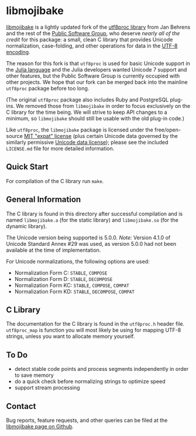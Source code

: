 # libmojibake

[libmojibake](https://github.com/JuliaLang/libmojibake) is
a lightly updated fork of the [utf8proc
library](http://www.public-software-group.org/utf8proc) from Jan
Behrens and the rest of the [Public Software
Group](http://www.public-software-group.org/), who deserve *nearly all
of the credit* for this package: a small, clean C library that
provides Unicode normalization, case-folding, and other operations for
data in the [UTF-8 encoding](http://en.wikipedia.org/wiki/UTF-8).

The reason for this fork is that `utf8proc` is used for basic Unicode
support in the [Julia language](http://julialang.org/) and the Julia
developers wanted Unicode 7 support and other features, but the Public
Software Group is currently occupied with other projects.  We hope
that our fork can be merged back into the mainline `utf8proc` package
before too long.

(The original `utf8proc` package also includes Ruby and PostgreSQL plug-ins.
We removed those from `libmojibake` in order to focus exclusively on the C
library for the time being.  We will strive to keep API changes to a minimum,
so `libmojibake` should still be usable with the old plug-in code.)

Like `utf8proc`, the `libmojibake` package is licensed under the
free/open-source [MIT "expat"
license](http://opensource.org/licenses/MIT) (plus certain Unicode
data governed by the similarly permissive [Unicode data
license](http://www.unicode.org/copyright.html#Exhibit1)); please see
the included `LICENSE.md` file for more detailed information.

## Quick Start ##

For compilation of the C library run `make`.

## General Information ##

The C library is found in this directory after successful compilation
and is named `libmojibake.a` (for the static library) and
`libmojibake.so` (for the dynamic library).

The Unicode version being supported is 5.0.0.
*Note:* Version 4.1.0 of Unicode Standard Annex #29 was used, as
version 5.0.0 had not been available at the time of implementation.

For Unicode normalizations, the following options are used:

* Normalization Form C:  `STABLE`, `COMPOSE`
* Normalization Form D:  `STABLE`, `DECOMPOSE`
* Normalization Form KC: `STABLE`, `COMPOSE`, `COMPAT`
* Normalization Form KD: `STABLE`, `DECOMPOSE`, `COMPAT`

## C Library ##

The documentation for the C library is found in the `utf8proc.h` header file.
`utf8proc_map` is function you will most likely be using for mapping UTF-8
strings, unless you want to allocate memory yourself.

## To Do ##

* detect stable code points and process segments independently in order to save memory
* do a quick check before normalizing strings to optimize speed
* support stream processing

## Contact ##

Bug reports, feature requests, and other queries can be filed at
the [libmojibake page on Github](https://github.com/JuliaLang/libmojibake/issues).

